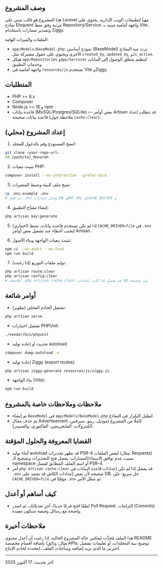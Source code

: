 ## وصف المشروع

هذا المشروع هو قالب مبني على Laravel مهيأ لتطبيقات الويب الإدارية. يحتوي على نماذج Eloquent مرتبة وفق نمط Repository/Service، واجهة أمامية مبنية بـ Vite، وتصدير مسارات باستخدام Ziggy.

الملفات والميزات الهامة:

- `app/Models/BaseModel.php`: نموذج أساسي (BaseModel) ترث منه النماذج الأخرى ويحتوي على حقول مشتركة مثل `created_by`, `updated_by`, و`is_active`.
- هيكل `app/Repositories` و`app/Services` لتنظيم منطق الوصول إلى البيانات وخدمات التطبيق.
- واجهة أمامية في `resources/js` تستخدم Vite وZiggy.

## المتطلبات

- PHP >= 8.x
- Composer
- Node.js >= 16 و npm
- قاعدة بيانات (MySQL/Postgres/SQLite) — بعض أوامر Artisan قد تتطلب إعداد قاعدة بيانات صحيحة (ملاحظة حول `cache:clear`).

## إعداد المشروع (محلي)

1. انسخ المستودع وقم بالدخول للمجلد:

```bash
git clone <your-repo-url> .
cd /path/to/_Manareh
```

2. تثبيت تبعيات PHP:

```bash
composer install --no-interaction --prefer-dist
```

3. نسخ ملف البيئة وضبط المتغيرات:

```bash
cp .env.example .env
# ثم افتح .env وعدل إعدادات DB وAPP_URL وCACHE_DRIVER و
```

4. إنشاء مفتاح التطبيق:

```bash
php artisan key:generate
```

5. (اختياري) إذا لم تكن تستخدم قاعدة بيانات، ضبط `CACHE_DRIVER=file` في `.env` لتجنب أخطاء عند تشغيل بعض أوامر Artisan.

6. تثبيت تبعيات الواجهة وبناء الأصول:

```bash
npm ci --no-audit --no-fund
npm run build
```

7. توليد ملفات التوزيع (إذا رغبت):

```bash
php artisan route:clear
php artisan config:clear
# ملاحظة: php artisan cache:clear قد يفشل إذا كانت إعدادات DB غير صحيحة
```

## أوامر شائعة

- تشغيل الخادم المحلي (تطوير):

```bash
php artisan serve
```

- تشغيل اختبارات PHPUnit:

```bash
./vendor/bin/phpunit
```

- تحديث أو إعادة توليد autoload:

```bash
composer dump-autoload -o
```

- إعادة توليد Ziggy (export routes):

```bash
php artisan ziggy:generate resources/js/ziggy.js
```

- بناء الواجهة (Vite):

```bash
npm run build
```

## ملاحظات وملاحظات خاصة بالمشروع

- تم إنشاء `BaseModel` في `app/Models/BaseModel.php` لتقليل التكرار في النماذج.
- تم حذف مجال Advertisement كاملًا من المشروع (موديل، ريبو، سيرفس، الكنترولات، المايجريشن، الفاكتوري، والسييدر).

## القضايا المعروفة والحلول المؤقتة

- أثناء توليد autoload قد تظهر تحذيرات PSR-4 لبعض الملفات (مثال: Requests) بسبب عدم توافق الاسماء/المسارات. يفضل فتح التحذيرات وتصحيح الـ namespace أو اسم الملف المطابق لمسار PSR-4.
- أمر `php artisan cache:clear` قد يفشل إذا لم تكن إعدادات قاعدة البيانات في `.env` صحيحة لأن بعض إعدادات الكاش قد تعتمد على DB. حل سريع: عيّن `CACHE_DRIVER=file` مؤقتًا في `.env` ثم شغّل الأمر.

## كيف أساهم أو أعدل

- لطفًا افتح فرعًا جديدًا، أجرِ تعديلاتك، ثم اصدر Pull Request. التزامات (Commits) واضحة مع رسائل وصفية ستكون مفيدة.

## ملاحظات أخيرة

هذا الملف مُحدَّث ليعكس حالة المشروع الحالية. إذا رغبت أن أعدل محتوى README بإضافة أقسام مخصصة (مثال: وثائق APIs، توضيح بنية المجلدات، أو تعليمات تشغيل محددة لخادم الإنتاج)، أخبرني ما الذي تريد إضافته وسأحدّث الملف.

---

آخر تحديث: 17 أكتوبر 2025
